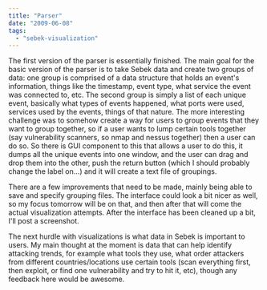 ```yaml
---
title: "Parser"
date: "2009-06-08"
tags: 
  - "sebek-visualization"
---
```


The first version of the parser is essentially finished. The main goal for the basic version of the parser is to take Sebek data and create two groups of data: one group is comprised of a data structure that holds an event's information, things like the timestamp, event type, what service the event was connected to, etc. The second group is simply a list of each unique event, basically what types of events happened, what ports were used, services used by the events, things of that nature. The more interesting challenge was to somehow create a way for users to group events that they want to group together, so if a user wants to lump certain tools together (say vulnerability scanners, so nmap and nessus together) then a user can do so. So there is GUI component to this that allows a user to do this, it dumps all the unique events into one window, and the user can drag and drop them into the other, push the return button (which I should probably change the label on...) and it will create a text file of groupings.  
  
There are a few improvements that need to be made, mainly being able to save and specify grouping files. The interface could look a bit nicer as well, so my focus tomorrow will be on that, and then after that will come the actual visualization attempts. After the interface has been cleaned up a bit, I'll post a screenshot.  
  
The next hurdle with visualizations is what data in Sebek is important to users. My main thought at the moment is data that can help identify attacking trends, for example what tools they use, what order attackers from different countries/locations use certain tools (scan everything first, then exploit, or find one vulnerability and try to hit it, etc), though any feedback here would be awesome.
